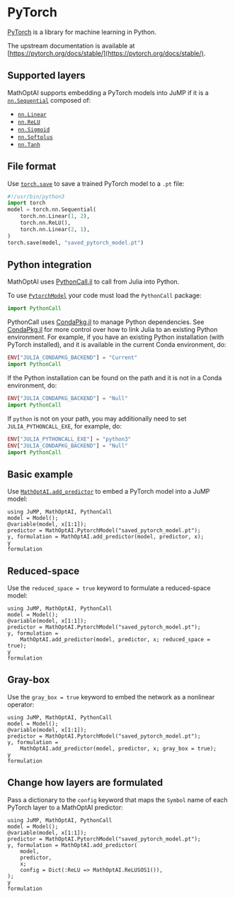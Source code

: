 # PyTorch

[PyTorch](https://pytorch.org) is a library for machine learning in Python.

The upstream documentation is available at
[https://pytorch.org/docs/stable/](https://pytorch.org/docs/stable/).

## Supported layers

MathOptAI supports embedding a PyTorch models into JuMP if it is a
[`nn.Sequential`](https://pytorch.org/docs/stable/generated/torch.nn.Sequential.html)
composed of:

 * [`nn.Linear`](https://pytorch.org/docs/stable/generated/torch.nn.Linear.html)
 * [`nn.ReLU`](https://pytorch.org/docs/stable/generated/torch.nn.ReLU.html)
 * [`nn.Sigmoid`](https://pytorch.org/docs/stable/generated/torch.nn.Sigmoid.html)
 * [`nn.Softplus`](https://pytorch.org/docs/stable/generated/torch.nn.Softplus.html)
 * [`nn.Tanh`](https://pytorch.org/docs/stable/generated/torch.nn.Tanhh.html)

## File format

Use [`torch.save`](https://pytorch.org/docs/stable/generated/torch.save.html) to
save a trained PyTorch model to a `.pt` file:

```python
#!/usr/bin/python3
import torch
model = torch.nn.Sequential(
    torch.nn.Linear(1, 2),
    torch.nn.ReLU(),
    torch.nn.Linear(2, 1),
)
torch.save(model, "saved_pytorch_model.pt")
```

## Python integration

MathOptAI uses [PythonCall.jl](https://github.com/JuliaPy/PythonCall.jl) to call
from Julia into Python.

To use [`PytorchModel`](@ref) your code must load the `PythonCall` package:
```julia
import PythonCall
```

PythonCall uses [CondaPkg.jl](https://github.com/JuliaPy/CondaPkg.jl) to manage
Python dependencies. See [CondaPkg.jl](https://github.com/JuliaPy/CondaPkg.jl)
for more control over how to link Julia to an existing Python environment. For
example, if you have an existing Python installation (with PyTorch installed),
and it is available in the current Conda environment, do:

```julia
ENV["JULIA_CONDAPKG_BACKEND"] = "Current"
import PythonCall
```

If the Python installation can be found on the path and it is not in a Conda
environment, do:

```julia
ENV["JULIA_CONDAPKG_BACKEND"] = "Null"
import PythonCall
```

If `python` is not on your path, you may additionally need to set
`JULIA_PYTHONCALL_EXE`, for example, do:

```julia
ENV["JULIA_PYTHONCALL_EXE"] = "python3"
ENV["JULIA_CONDAPKG_BACKEND"] = "Null"
import PythonCall
```

## Basic example

Use [`MathOptAI.add_predictor`](@ref) to embed a PyTorch model into a JuMP
model:

```@repl
using JuMP, MathOptAI, PythonCall
model = Model();
@variable(model, x[1:1]);
predictor = MathOptAI.PytorchModel("saved_pytorch_model.pt");
y, formulation = MathOptAI.add_predictor(model, predictor, x);
y
formulation
```

## Reduced-space

Use the `reduced_space = true` keyword to formulate a reduced-space model:

```@repl
using JuMP, MathOptAI, PythonCall
model = Model();
@variable(model, x[1:1]);
predictor = MathOptAI.PytorchModel("saved_pytorch_model.pt");
y, formulation =
    MathOptAI.add_predictor(model, predictor, x; reduced_space = true);
y
formulation
```

## Gray-box

Use the `gray_box = true` keyword to embed the network as a nonlinear operator:

```@repl
using JuMP, MathOptAI, PythonCall
model = Model();
@variable(model, x[1:1]);
predictor = MathOptAI.PytorchModel("saved_pytorch_model.pt");
y, formulation =
    MathOptAI.add_predictor(model, predictor, x; gray_box = true);
y
formulation
```

## Change how layers are formulated

Pass a dictionary to the `config` keyword that maps the `Symbol` name of each
PyTorch layer to a MathOptAI predictor:

```@repl
using JuMP, MathOptAI, PythonCall
model = Model();
@variable(model, x[1:1]);
predictor = MathOptAI.PytorchModel("saved_pytorch_model.pt");
y, formulation = MathOptAI.add_predictor(
    model,
    predictor,
    x;
    config = Dict(:ReLU => MathOptAI.ReLUSOS1()),
);
y
formulation
```
